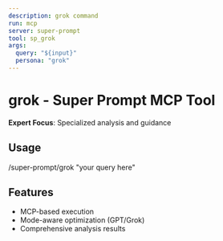```yaml
---
description: grok command
run: mcp
server: super-prompt
tool: sp_grok
args:
  query: "${input}"
  persona: "grok"
---
```


# **grok - Super Prompt MCP Tool**

**Expert Focus**: Specialized analysis and guidance

## Usage
/super-prompt/grok "your query here"

## Features
- MCP-based execution
- Mode-aware optimization (GPT/Grok)
- Comprehensive analysis results
